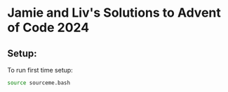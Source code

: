 # Jamie and Liv's Solutions to Advent of Code 2024

## Setup:

To run first time setup:

```bash
source sourceme.bash
```